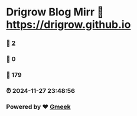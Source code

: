 # Drigrow Blog Mirr :link: https://drigrow.github.io 
### :page_facing_up: [2](https://drigrow.github.io/tag.html) 
### :speech_balloon: 0 
### :hibiscus: 179 
### :alarm_clock: 2024-11-27 23:48:56 
### Powered by :heart: [Gmeek](https://github.com/Meekdai/Gmeek)
